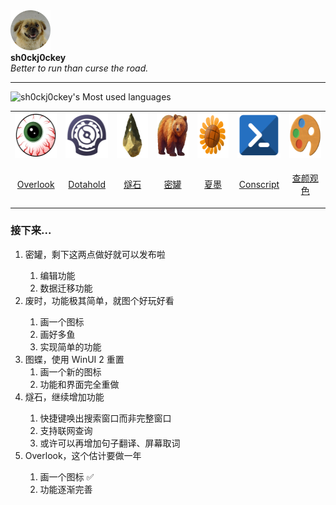 
<div>
<img src="Assets/me.png" height=64 alt="我的照片" title="我的照片">
</div>
<div>
    <b>sh0ckj0ckey</b>
</div>
<div>
    <i>Better to run than curse the road.</i>
</div>

---

![sh0ckj0ckey's Most used languages](https://github-readme-stats.vercel.app/api/top-langs/?username=sh0ckj0ckey&layout=compact&hide_border=true&langs_count=4&theme=solarized-dark)

<table>
<tr>
<td>
<img src="Assets/overlook.png" height=72>
</td>
<td>
<img src="Assets/dotahold.png" height=72>
</td>
<td>
<img src="Assets/flint.png" height=72>
</td>
<td>
<img src="Assets/honeypot.png" height=72>
</td>
<td>
<img src="Assets/summer.png" height=72>
</td>
<td>
<img src="Assets/conscript.png" height=72>
</td>
<td>
<img src="Assets/rainbow.png" height=72>
</td>
</tr>
<tr>
<td align="center">

[Overlook](https://github.com/sh0ckj0ckey/Overlook)

</td>
<td align="center">

[Dotahold](https://github.com/sh0ckj0ckey/Dotahold)

</td>
<td align="center">

[燧石](https://github.com/sh0ckj0ckey/Flint)

</td>
<td align="center">

[密罐](https://github.com/sh0ckj0ckey/Honeypot)

</td>
<td align="center">

[夏墨](https://github.com/sh0ckj0ckey/Summer)

</td>
<td align="center">

[Conscript](https://github.com/sh0ckj0ckey/Conscript)

</td>
<td align="center">

[查颜观色](https://github.com/sh0ckj0ckey/Colors.Rainbow)

</td>
</tr>
</table>

<h3>接下来...</h3>
<ol>
<li>密罐，剩下这两点做好就可以发布啦</li>
<ol>
<li>编辑功能</li>
<li>数据迁移功能</li>
</ol>
<li>废时，功能极其简单，就图个好玩好看</li>
<ol>
<li>画一个图标</li>
<li>画好多鱼</li>
<li>实现简单的功能</li>
</ol>
<li>图蝶，使用 WinUI 2 重置
<ol>
<li>画一个新的图标</li>
<li>功能和界面完全重做</li>
</ol>
</li>
<li>燧石，继续增加功能</li>
<ol>
<li>快捷键唤出搜索窗口而非完整窗口</li>
<li>支持联网查询</li>
<li>或许可以再增加句子翻译、屏幕取词</li>
</ol>
<li>Overlook，这个估计要做一年</li>
<ol>
<li>画一个图标 ✅</li>
<li>功能逐渐完善</li>
</ol>
</ol>